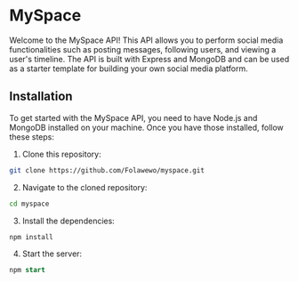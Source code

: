 # MySpace

Welcome to the MySpace API! This API allows you to perform social media functionalities such as posting messages, following users, and viewing a user's timeline. The API is built with Express and MongoDB and can be used as a starter template for building your own social media platform.

## Installation

To get started with the MySpace API, you need to have Node.js and MongoDB installed on your machine. Once you have those installed, follow these steps:

1. Clone this repository:

```bash
git clone https://github.com/Folawewo/myspace.git
```

2. Navigate to the cloned repository:

```bash
cd myspace
```

3. Install the dependencies:

```
npm install
```

4. Start the server:

```sql
npm start
```
